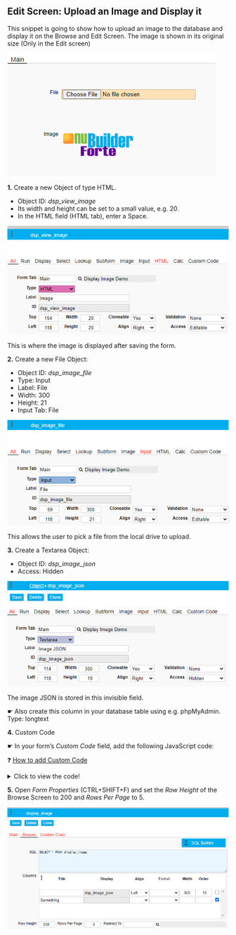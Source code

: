 ## Edit Screen: Upload an Image and Display it

This snippet is going to show how to upload an image to the database and display it on the Browse and Edit Screen. The image is shown in its original size (Only in the Edit screen)

<p align="left">
  <img src="screenshots/upload_display_image.png">
</p>

<b>1.</b> Create a new Object of type HTML. 

* Object ID: *dsp_view_image* 
* Its width and height can be set to a small value, e.g. 20.
* In the HTML field (HTML tab), enter a Space.

<p align="left">
  <img src="screenshots/dsp_view_image.png">
</p>


This is where the image is displayed after saving the form.

<b>2.</b> Create a new File Object: 

* Object ID: *dsp_image_file* 
* Type: Input
* Label: File
* Width: 300
* Height: 21
* Input Tab: File

<p align="left">
  <img src="screenshots/dsp_image_file.png">
</p>

 This allows the user to pick a file from the local drive to upload.
 
<b>3.</b> Create a Textarea Object: 

* Object ID: *dsp_image_json* 
* Access: Hidden

<p align="left">
  <img src="screenshots/dsp_image_json.png">
</p>

The image JSON is stored in this invisible field.

☛  Also create this column in your database table using e.g. phpMyAdmin. Type: longtext

<b>4.</b> Custom Code

☛  In your form’s *Custom Code* field, add the following JavaScript code:

❓ [How to add Custom Code](/codelib/common/form_add_custom_code_javascript.gif)

<details>
  <summary>Click to view the code!</summary>
  
```javascript

// Get the image dimensions
function getImageMeta(url, callback) {
    var img = new Image();
    img.src = url;
    img.onload = function () {
        callback(this.width, this.height);
    }
}

// Converts a JSON string to an embedded HTML Object to display an image
function embedImage(json, d, w , h) {

    if (json === '') {
        return;
    }

    var ob = JSON.parse(json);
    var ty = ob.type;
    var ur = atob(ob.file);

    getImageMeta(ur, function (width, height) {
        var x = document.createElement("EMBED");

        x.setAttribute("type", ty);
        x.setAttribute("src", ur);
     
        if(w !== undefined){ width = w; }
	    if(h !== undefined){ height = h; }
	
        x.setAttribute("width", width);
        x.setAttribute("height", height);

        $('#' + d).html('');
        document.getElementById(d).appendChild(x);

    });

}

// Display the image in the Edit and Browse Screen
if (nuFormType() == 'edit') {
    $('#dsp_image_file_file').attr('accept','.gif,.jpg,.jpeg,.png');
    showEditImage();
} else {
    showBrowseImages();
}


function nuBeforeSave() {

    var f = $('#dsp_image_file').val();

    if (f !== '') {
        $('#dsp_image_json')
            .val(f)
            .change();
    }
    return true;

}


function showEditImage() {
    var json = $('#dsp_image_json').val();
    embedImage(json, 'dsp_view_image');
}


function showBrowseImages() {

    $('[data-nu-column="0"]').each(function (index) {
        var h = $(this).html();
        if (h !== '' && h !== undefined) {
            nuEmbedObject(h, $(this).attr('id'), 140, 140);
        }
    });

}
```
</details>

<b>5.</b> 
Open *Form Properties* (CTRL+SHIFT+F) and set the *Row Height* of the Browse Screen to 200 and *Rows Per Page* to 5.

<p align="left">
  <img src="screenshots/form_properties.png">
</p>


